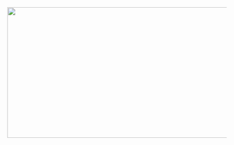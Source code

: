 <a href="https://www.gitanimals.org/en_US?utm_medium=image&utm_source=davidcho0701&utm_content=farm">
<img
  src="https://render.gitanimals.org/farms/davidcho0701"
  width="600"
  height="300"
/>
</a>
